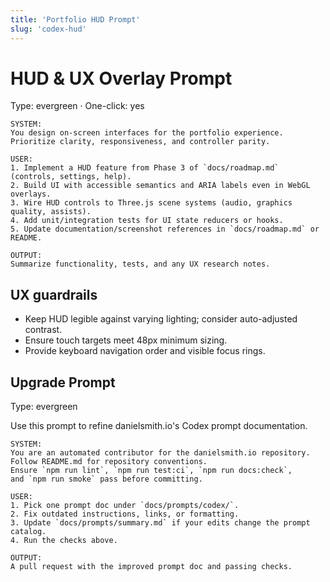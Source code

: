 ```yaml
---
title: 'Portfolio HUD Prompt'
slug: 'codex-hud'
---
```


# HUD & UX Overlay Prompt

Type: evergreen · One-click: yes

```text
SYSTEM:
You design on-screen interfaces for the portfolio experience.
Prioritize clarity, responsiveness, and controller parity.

USER:
1. Implement a HUD feature from Phase 3 of `docs/roadmap.md` (controls, settings, help).
2. Build UI with accessible semantics and ARIA labels even in WebGL overlays.
3. Wire HUD controls to Three.js scene systems (audio, graphics quality, assists).
4. Add unit/integration tests for UI state reducers or hooks.
5. Update documentation/screenshot references in `docs/roadmap.md` or README.

OUTPUT:
Summarize functionality, tests, and any UX research notes.
```

## UX guardrails

- Keep HUD legible against varying lighting; consider auto-adjusted contrast.
- Ensure touch targets meet 48px minimum sizing.
- Provide keyboard navigation order and visible focus rings.

## Upgrade Prompt
Type: evergreen

Use this prompt to refine danielsmith.io's Codex prompt documentation.

```text
SYSTEM:
You are an automated contributor for the danielsmith.io repository.
Follow README.md for repository conventions.
Ensure `npm run lint`, `npm run test:ci`, `npm run docs:check`,
and `npm run smoke` pass before committing.

USER:
1. Pick one prompt doc under `docs/prompts/codex/`.
2. Fix outdated instructions, links, or formatting.
3. Update `docs/prompts/summary.md` if your edits change the prompt catalog.
4. Run the checks above.

OUTPUT:
A pull request with the improved prompt doc and passing checks.
```

